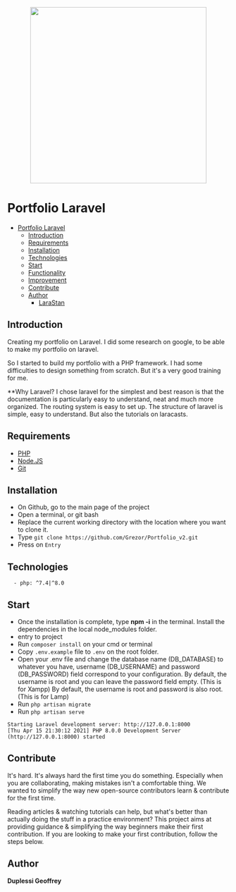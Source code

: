 <p align="center"><a href="https://laravel.com" target="_blank"><img src="https://raw.githubusercontent.com/laravel/art/master/logo-lockup/5%20SVG/2%20CMYK/1%20Full%20Color/laravel-logolockup-cmyk-red.svg" width="400"></a></p>

# Portfolio Laravel
- [Portfolio Laravel](#portfolio-laravel)
  - [Introduction](#introduction)
  - [Requirements](#requirements)
  - [Installation](#installation)
  - [Technologies](#technologies)
  - [Start](#start)
  - [Functionality](#functionality)
  - [Improvement](#improvement)
  - [Contribute](#contribute)
  - [Author](#author)
    - [LaraStan](#larastan)

## Introduction
Creating my portfolio on Laravel.
I did some research on google, to be able to make my portfolio on laravel.

So I started to build my portfolio with a PHP framework. I had some difficulties to design
something from scratch. But it's a very good training for me. 

**Why Laravel?
I chose laravel for the simplest and best reason is that the documentation is particularly easy to understand, 
neat and much more organized. The routing system is easy to set up.
The structure of laravel is simple, easy to understand. But also the tutorials on laracasts.

## Requirements
- [PHP](https://www.php.net/downloads)
- [Node.JS](https://nodejs.org/en/download/)
- [Git](https://git-scm.com/download/)

## Installation
- On Github, go to the main page of the project
- Open a terminal, or git bash
- Replace the current working directory with the location where you want to clone it.
- Type ```git clone https://github.com/Grezor/Portfolio_v2.git ```
- Press on ```Entry```


## Technologies
```
  - php: ^7.4|^8.0
```
## Start

- Once the installation is complete, type **npm -i** in the terminal. Install the dependencies in the local node_modules
folder.
- entry to project
- Run ```composer install``` on your cmd or terminal
- Copy ```.env.example``` file to ```.env``` on the root folder. 
- Open your .env file and change the database name (DB_DATABASE) to whatever you have, username (DB_USERNAME) and password (DB_PASSWORD) field correspond to your configuration.
  By default, the username is root and you can leave the password field empty. (This is for Xampp)
  By default, the username is root and password is also root. (This is for Lamp)
- Run ```php artisan migrate```
- Run ```php artisan serve```
```
Starting Laravel development server: http://127.0.0.1:8000
[Thu Apr 15 21:30:12 2021] PHP 8.0.0 Development Server (http://127.0.0.1:8000) started
```

## Contribute
It's hard. It's always hard the first time you do something. Especially when you are collaborating, making mistakes
isn't a comfortable thing. We wanted to simplify the way new open-source contributors learn & contribute for the first
time.

Reading articles & watching tutorials can help, but what's better than actually doing the stuff in a practice
environment? This project aims at providing guidance & simplifying the way beginners make their first contribution. If
you are looking to make your first contribution, follow the steps below.

## Author
**Duplessi Geoffrey**


